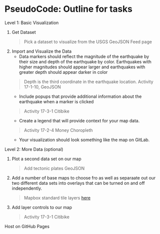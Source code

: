 # PseudoCode: Outline for tasks

Level 1: Basic Visualization

1. Get Dataset
   > Pick a dataset to visualize from the USGS GeoJSON Feed page
2. Import and Visualize the Data
   - Data markers should reflect the magnitude of the earthquake by their size and depth of the earthquake by color.  Earthquakes with higher magnitudes should appear larger and earthquakes with greater depth should appear darker in color
    >Depth is the third coordinate in the earthquake location.  Activity 17-1-10, GeoJSON
    - Include popups that provide additional information about the earthquake when a marker is clicked
    > Activity 17-3-1 Citibike 
    - Create a legend that will provide context for your map data.
    > Activity 17-2-4 Money Choropleth
    - Your visualization should look something like the map on GitLab.

Level 2: More Data (optional)

1. Plot a second data set on our map
   > Add tectonic plates GeoJSON
2. Add a number of base maps to choose fro as well as separaate out our two different data sets into overlays that can be turned on and off independently.
   >Mapbox standard tile layers [here](https://docs.mapbox.com/api/maps/styles/#mapbox-styles)
3. Add layer controls to our map
   > Activity 17-3-1 Citibike

Host on GitHub Pages